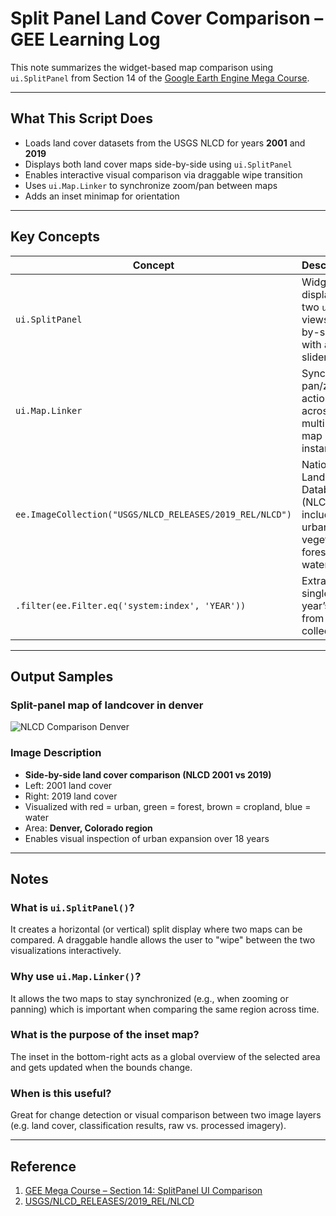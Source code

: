 # Split Panel Land Cover Comparison – GEE Learning Log

This note summarizes the widget-based map comparison using `ui.SplitPanel` from Section 14 of the [Google Earth Engine Mega Course](https://www.udemy.com/course/google-earth-engine-gis-remote-sensing/learn/lecture/42662026).

---

## What This Script Does

- Loads land cover datasets from the USGS NLCD for years **2001** and **2019**
- Displays both land cover maps side-by-side using `ui.SplitPanel`
- Enables interactive visual comparison via draggable wipe transition
- Uses `ui.Map.Linker` to synchronize zoom/pan between maps
- Adds an inset minimap for orientation

---

## Key Concepts

| Concept | Description |
|--------|-------------|
| `ui.SplitPanel` | Widget that displays two `ui.Map` views side-by-side with a slider |
| `ui.Map.Linker` | Syncs pan/zoom actions across multiple map instances |
| `ee.ImageCollection("USGS/NLCD_RELEASES/2019_REL/NLCD")` | National Land Cover Database (NLCD), includes urban, vegetation, forest, water, etc. |
| `.filter(ee.Filter.eq('system:index', 'YEAR'))` | Extracts a single year’s map from the collection |

---

## Output Samples
### Split-panel map of landcover in denver

![NLCD Comparison Denver](map_nlcd_splitpanel_landcover_2001-2019_denver.png)

### Image Description
- **Side-by-side land cover comparison (NLCD 2001 vs 2019)**
- Left: 2001 land cover
- Right: 2019 land cover
- Visualized with red = urban, green = forest, brown = cropland, blue = water
- Area: **Denver, Colorado region**
- Enables visual inspection of urban expansion over 18 years

---

## Notes

### What is `ui.SplitPanel()`?
It creates a horizontal (or vertical) split display where two maps can be compared. A draggable handle allows the user to "wipe" between the two visualizations interactively.

### Why use `ui.Map.Linker()`?
It allows the two maps to stay synchronized (e.g., when zooming or panning) which is important when comparing the same region across time.

### What is the purpose of the inset map?
The inset in the bottom-right acts as a global overview of the selected area and gets updated when the bounds change.

### When is this useful?
Great for change detection or visual comparison between two image layers (e.g. land cover, classification results, raw vs. processed imagery).

---

## Reference

1. [GEE Mega Course – Section 14: SplitPanel UI Comparison](https://www.udemy.com/course/google-earth-engine-gis-remote-sensing/learn/lecture/42662026)
2. [USGS/NLCD_RELEASES/2019_REL/NLCD](https://developers.google.com/earth-engine/datasets/catalog/USGS_NLCD_RELEASES_2019_REL_NLCD)
